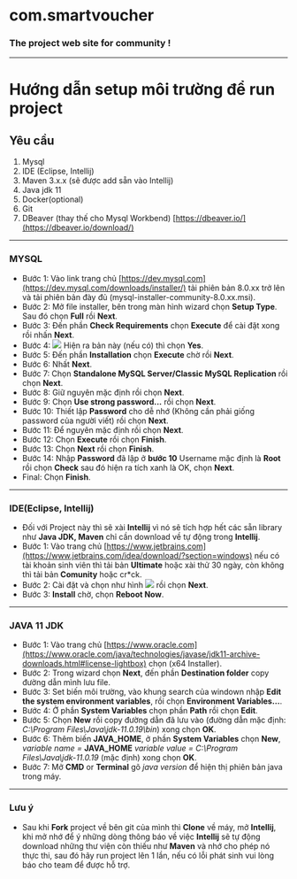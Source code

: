 # com.smartvoucher
### The project web site for community !
***
# Hướng dẫn setup môi trường để run project
## Yêu cầu
1. Mysql
2. IDE (Eclipse, Intellij)
3. Maven 3.x.x (sẽ được add sẵn vào Intellij)
4. Java jdk 11
5. Docker(optional)
6. Git
7. DBeaver (thay thế cho Mysql Workbend) [https://dbeaver.io/](https://dbeaver.io/download/)
***
### MYSQL 
- Bước 1: Vào link trang chủ [https://dev.mysql.com](https://dev.mysql.com/downloads/installer/) tải phiên bản 8.0.xx trở lên
và tải phiên bản đày đủ (mysql-installer-community-8.0.xx.msi).
- Bước 2: Mở file installer, bên trong màn hình wizard chọn **Setup Type**. Sau đó chọn **Full** rồi **Next**.
- Bước 3: Đến phần **Check Requirements** chọn **Execute** để cài đặt xong rồi nhấn **Next**.
- Bước 4: ![](https://static.javatpoint.com/mysql/images/installmysql5.png) Hiện ra bản này (nếu có) thì chọn **Yes**.
- Bước 5: Đến phần **Installation** chọn **Execute** chờ rồi **Next**.
- Bước 6: Nhất **Next**.
- Bước 7: Chọn **Standalone MySQL Server/Classic MySQL Replication** rồi chọn **Next**.
- Bước 8: Giữ nguyên mặc định rồi chọn **Next**.
- Bước 9: Chọn **Use strong password...** rồi chọn **Next**.
- Bước 10: Thiết lập **Password** cho dễ nhớ (Không cần phải giống password của người viết) rồi chọn **Next**.
- Bước 11: Để nguyên mặc định rồi chọn **Next**.
- Bước 12: Chọn **Execute** rồi chọn **Finish**.
- Bước 13: Chọn **Next** rồi chọn **Finish**.
- Bước 14: Nhập **Password** đã lập ở **bước 10** Username mặc định là **Root** rồi chọn **Check** sau đó hiện ra tích xanh là OK, chọn **Next**.
- Final: Chọn **Finish**.
***
### IDE(Eclipse, Intellij)
- Đối với Project này thì sẽ xài **Intellij** vì nó sẽ tích hợp hết các sẵn library như **Java JDK, Maven** chỉ cần download
về tự động trong **Intellij**.
- Bước 1: Vào trang chủ [https://www.jetbrains.com](https://www.jetbrains.com/idea/download/?section=windows) nếu có tài khoản sinh viên
thì tải bản **Ultimate** hoặc xài thử 30 ngày, còn không thì tải bản **Comunity** hoặc cr*ck.
- Bước 2: Cài đặt và chọn như hình ![](https://www.tutorialspoint.com/assets/questions/media/644826-1683889081.jpg) rồi chọn **Next**.
- Bước 3: **Install** chờ, chọn **Reboot Now**.
***
### JAVA 11 JDK
- Bước 1: Vào trang chủ [https://www.oracle.com](https://www.oracle.com/java/technologies/javase/jdk11-archive-downloads.html#license-lightbox) chọn (x64 Installer).
- Bước 2: Trong wizard chọn **Next**, đến phần **Destination folder** copy đường dẫn mình lưu file.
- Bước 3: Set biến môi trường, vào khung search của windown nhập **Edit the system environment variables**, rồi chọn **Environment Variables…**.
- Bước 4: Ở phần **System Variables** chọn phần **Path** rồi chọn **Edit**.
- Bước 5: Chọn **New** rồi copy đường dẫn đã lưu vào (đường dẫn mặc định: *C:\Program Files\Java\jdk-11.0.19\bin*) xong chọn **OK**.
- Bước 6: Thêm biến **JAVA_HOME**, ở phần **System Variables** chọn **New**, *variable name =* **JAVA_HOME** *variable value =* *C:\Program Files\Java\jdk-11.0.19* (mặc định) xong chọn **OK**.
- Bước 7: Mở **CMD** or **Terminal** gõ *java version* để hiện thị phiên bản java trong máy.
***
### Lưu ý
- Sau khi **Fork** project về bên git của mình thì **Clone** về máy, mở **Intellij**, khi mở nhớ để ý những dòng thông báo về việc
  **Intellij** sẽ tự động download những thư viện còn thiếu như **Maven** và nhớ cho phép nó thực thi, sau đó hãy run project lên 1 lần,
nếu có lỗi phát sinh vui lòng báo cho team để được hỗ trợ.




